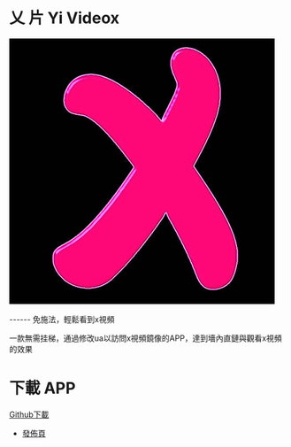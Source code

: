 # 乂 片   Yi Videox

![AppLogo](https://raw.githubusercontent.com/MTfloder/yivideox/main/qxlarge-dsc-49CFB3061AAFC8A42ED1C56A06AE2AF5.jpg)

 ------ 免施法，輕鬆看到x視頻

一款無需挂梯，通過修改ua以訪問x視頻鏡像的APP，達到墻內直鏈與觀看x視頻的效果

# 下載 APP

[Github下載](https://github.com/MTfloder/yivideox/releases/download/YiVideoX/yivideox_release.apk)

- [發佈頁](https://github.com/MTfloder/yivideox/releases/latest)
